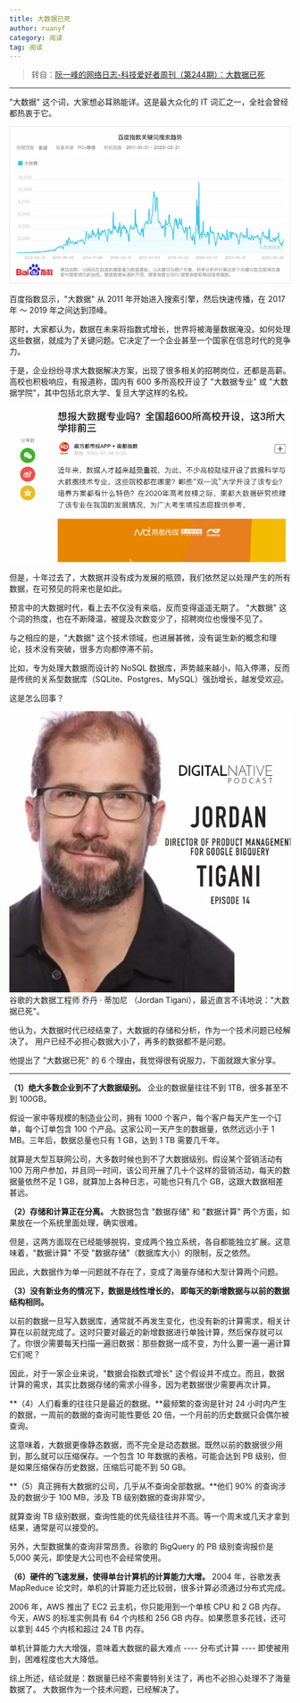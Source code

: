 ```yaml
---
title: 大数据已死
author: ruanyf
category: 阅读
tag: 阅读
---
```



> 转自：[阮一峰的网络日志-科技爱好者周刊（第244期）：大数据已死](https://www.ruanyifeng.com/blog/2023/03/weekly-issue-244.html)

---

"大数据" 这个词，大家想必耳熟能详。这是最大众化的 IT 词汇之一，全社会曾经都热衷于它。

![](./assets/202303031449050.png)

百度指数显示，"大数据" 从 2011 年开始进入搜索引擎，然后快速传播，在 2017 年 ～ 2019 年之间达到顶峰。


那时，大家都认为，数据在未来将指数式增长，世界将被海量数据淹没。如何处理这些数据，就成为了关键问题。它决定了一个企业甚至一个国家在信息时代的竞争力。

于是，企业纷纷寻求大数据解决方案，出现了很多相关的招聘岗位，还都是高薪。高校也积极响应，有报道称，国内有 600 多所高校开设了 "大数据专业" 或 "大数据学院"，其中包括北京大学、复旦大学这样的名校。

![](./assets/20230303145234.png)

但是，十年过去了，大数据并没有成为发展的瓶颈，我们依然足以处理产生的所有数据，在可预见的将来也是如此。

预言中的大数据时代，看上去不仅没有来临，反而变得遥遥无期了。 "大数据" 这个词的热度，也在不断降温，被提及次数变少了，招聘岗位也慢慢不见了。

与之相应的是，"大数据" 这个技术领域，也进展甚微，没有诞生新的概念和理论，技术没有突破，很多方向都停滞不前。

比如，专为处理大数据而设计的 NoSQL 数据库，声势越来越小，陷入停滞，反而是传统的关系型数据库（SQLite、Postgres、MySQL）强劲增长，越发受欢迎。

这是怎么回事？

![](./assets/20230303145338.png)谷歌的大数据工程师 乔丹 · 蒂加尼 （Jordan Tigani），最近直言不讳地说："大数据已死"。

他认为，大数据时代已经结束了，大数据的存储和分析，作为一个技术问题已经解决了。 用户已经不必担心数据大小了，再多的数据都不是问题。

他提出了 "大数据已死" 的 6 个理由，我觉得很有说服力，下面就跟大家分享。

---

**（1）绝大多数企业到不了大数据级别。** 企业的数据量往往不到 1TB，很多甚至不到 100GB。

假设一家中等规模的制造业公司，拥有 1000 个客户，每个客户每天产生一个订单，每个订单包含 100 个产品。这家公司一天产生的数据量，依然远远小于 1 MB。三年后，数据总量也只有 1 GB，达到 1 TB 需要几千年。

就算是大型互联网公司，大多数时候也到不了大数据级别。假设某个营销活动有 100 万用户参加，并且同一时间，该公司开展了几十个这样的营销活动，每天的数据量依然不足 1 GB，就算加上各种日志，可能也只有几个 GB，这跟大数据相差甚远。

**（2）存储和计算正在分离。** 大数据包含 "数据存储" 和 "数据计算" 两个方面，如果放在一个系统里面处理，确实很难。

但是，这两方面现在已经能够脱钩，变成两个独立系统，各自都能独立扩展。这意味着，"数据计算" 不受 "数据存储"（数据库大小）的限制，反之依然。

因此，大数据作为单一问题就不存在了，变成了海量存储和大型计算两个问题。

**（3）没有新业务的情况下，数据是线性增长的， 即每天的新增数据与以前的数据结构相同。**

以前的数据一旦写入数据库，通常就不再发生变化，也没有新的计算需求，相关计算在以前就完成了。这时只要对最近的新增数据进行单独计算，然后保存就可以了。你很少需要每天扫描一遍旧数据：那些数据一成不变，为什么要一遍一遍计算它们呢？

因此，对于一家企业来说，"数据会指数式增长" 这个假设并不成立。而且，数据计算的需求，其实比数据存储的需求小得多，因为老数据很少需要再次计算。

**（4）人们看重的往往只是最近的数据。**最频繁的查询是针对 24 小时内产生的数据，一周前的数据的查询可能性要低 20 倍，一个月前的历史数据只会偶尔被查询。

这意味着，大数据更像静态数据，而不完全是动态数据。既然以前的数据很少用到，那么就可以压缩保存。一个包含 10 年数据的表格，可能会达到 PB 级别，但是如果压缩保存历史数据，压缩后可能不到 50 GB。

**（5）真正拥有大数据的公司，几乎从不查询全部数据。**他们 90% 的查询涉及的数据少于 100 MB，涉及 TB 级别数据的查询非常少。

就算查询 TB 级别数据，查询性能的优先级往往并不高。等一个周末或几天才拿到结果，通常是可以接受的。

另外，大型数据集的查询非常昂贵。谷歌的 BigQuery 的 PB 级别查询报价是 5,000 美元，即使是大公司也不会经常使用。

**（6）硬件的飞速发展，使得单台计算机的计算能力大增。** 2004 年，谷歌发表 MapReduce 论文时，单机的计算能力还比较弱，很多计算必须通过分布式完成。

2006 年，AWS 推出了 EC2 云主机，你只能用到一个单核 CPU 和 2 GB 内存。今天，AWS 的标准实例具有 64 个内核和 256 GB 内存。如果愿意多花钱，还可以拿到 445 个内核和超过 24 TB 内存。

单机计算能力大大增强，意味着大数据的最大难点 ---- 分布式计算 ---- 即使被用到，困难程度也大大降低。

综上所述，结论就是：数据量已经不需要特别关注了，再也不必担心处理不了海量数据了。 大数据作为一个技术问题，已经解决了。

